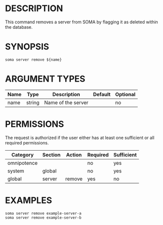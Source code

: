 # DESCRIPTION

This command removes a server from SOMA by flagging it as deleted
within the database.

# SYNOPSIS

```
soma server remove ${name}
```

# ARGUMENT TYPES

Name | Type |     Description   | Default | Optional
 --- |  --- | ----------------- | ------- | --------
name | string | Name of the server | | no

# PERMISSIONS

The request is authorized if the user either has at least one
sufficient or all required permissions.

Category | Section | Action | Required | Sufficient
 ------- | ------- | ------ | -------- | ----------
omnipotence | | | no | yes
system | global | | no | yes
global | server | remove | yes | no

# EXAMPLES

```
soma server remove example-server-a
soma server remove example-server-b
```
